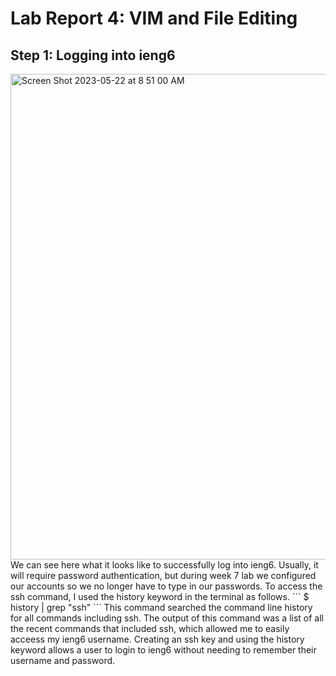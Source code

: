 # Lab Report 4: VIM and File Editing #
## Step 1: Logging into ieng6 ##
<img width="777" alt="Screen Shot 2023-05-22 at 8 51 00 AM" src="https://github.com/nnorstad/cse15l-lab-reports/assets/130105980/1eb4d427-98fe-4b00-8efb-97ce0f8cfd93">
We can see here what it looks like to successfully log into ieng6. Usually, it will require password authentication, but during week 7 lab we configured our accounts so we no longer have to type in our passwords. To access the ssh command, I used the history keyword in the terminal as follows.
```
$ history | grep "ssh"
```
This command searched the command line history for all commands including ssh. The output of this command was a list of all the recent commands that included ssh, which allowed me to easily acceess my ieng6 username. Creating an ssh key and using the history keyword allows a user to login to ieng6 without needing to remember their username and password.

